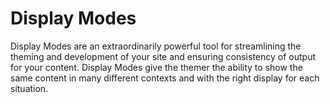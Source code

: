 Display Modes
=============

Display Modes are an extraordinarily powerful tool for streamlining the theming and development of your site and ensuring consistency of output
for your content. Display Modes give the themer the ability to show the same content in many different contexts and with the right display for
each situation.